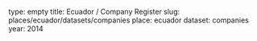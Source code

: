 type: empty
title: Ecuador / Company Register
slug: places/ecuador/datasets/companies
place: ecuador
dataset: companies
year: 2014

